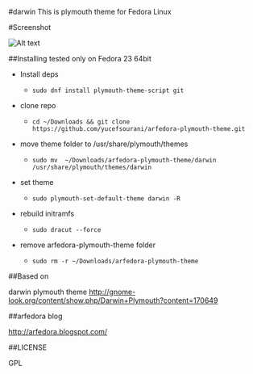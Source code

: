 #darwin
This is plymouth theme for Fedora Linux



#Screenshot

![Alt text](https://raw.githubusercontent.com/ripandi/darwin/master/screenshot.png "Screenshot")



##Installing
tested only on Fedora 23 64bit

* Install deps
  * ```sudo dnf install plymouth-theme-script git```

* clone repo
  * ```cd ~/Downloads && git clone https://github.com/yucefsourani/arfedora-plymouth-theme.git```

* move theme folder to /usr/share/plymouth/themes
  * ```sudo mv  ~/Downloads/arfedora-plymouth-theme/darwin /usr/share/plymouth/themes/darwin```

* set theme
  * ```sudo plymouth-set-default-theme darwin -R```

* rebuild initramfs
  * ```sudo dracut --force```

* remove arfedora-plymouth-theme folder
  * ```sudo rm -r ~/Downloads/arfedora-plymouth-theme```



##Based on

darwin plymouth theme
http://gnome-look.org/content/show.php/Darwin+Plymouth?content=170649



##arfedora blog

http://arfedora.blogspot.com/



##LICENSE

GPL


